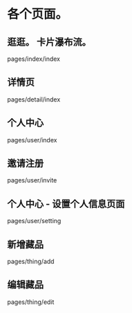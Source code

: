 # 各个页面。

## 逛逛。 卡片瀑布流。
pages/index/index

## 详情页
pages/detail/index

## 个人中心
pages/user/index

## 邀请注册
pages/user/invite

## 个人中心 - 设置个人信息页面
pages/user/setting

## 新增藏品
pages/thing/add

## 编辑藏品
pages/thing/edit



